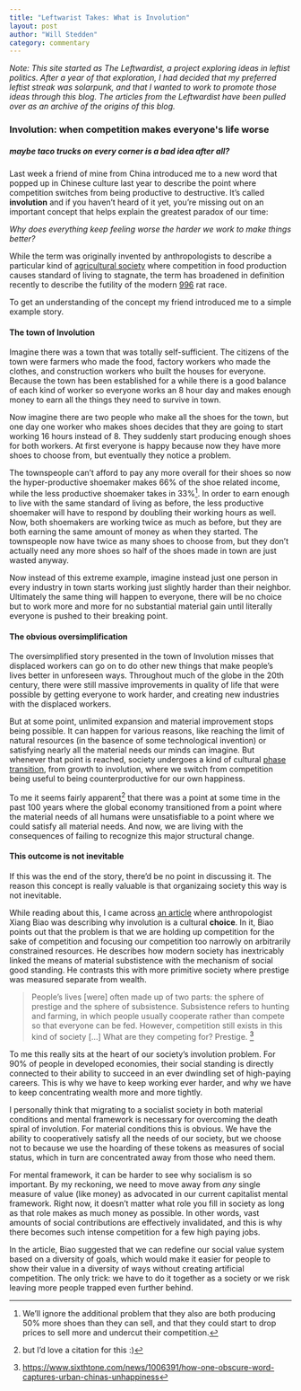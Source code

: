 ```yaml
---
title: "Leftwarist Takes: What is Involution"
layout: post
author: "Will Stedden"
category: commentary
---
```


_Note: This site started as The Leftwardist, a project exploring ideas in leftist politics.  After a year of that exploration, I had decided that my preferred leftist streak was solarpunk, and that I wanted to work to promote those ideas through this blog. The articles from the Leftwardist have been pulled over as an archive of the origins of this blog._


### Involution: when competition makes everyone's life worse
##### maybe taco trucks on every corner is a bad idea after all?

Last week a friend of mine from China introduced me to a new word that popped up in Chinese culture last year to describe the point where competition switches from being productive to destructive. It’s called **involution** and if you haven’t heard of it yet, you’re missing out on an important concept that helps explain the greatest paradox of our time:

_Why does everything keep feeling worse the harder we work to make things better?_

While the term was originally invented by anthropologists to describe a particular kind of [agricultural society](https://www.britannica.com/topic/social-change/Patterns-of-social-change#ref748348) where competition in food production causes standard of living to stagnate, the term has broadened in definition recently to describe the futility of the modern [996](https://en.wikipedia.org/wiki/996_working_hour_system) rat race.

To get an understanding of the concept my friend introduced me to a simple example story.

#### The town of Involution
Imagine there was a town that was totally self-sufficient. The citizens of the town were farmers who made the food, factory workers who made the clothes, and construction workers who built the houses for everyone. Because the town has been established for a while there is a good balance of each kind of worker so everyone works an 8 hour day and makes enough money to earn all the things they need to survive in town.

Now imagine there are two people who make all the shoes for the town, but one day one worker who makes shoes decides that they are going to start working 16 hours instead of 8. They suddenly start producing enough shoes for both workers. At first everyone is happy because now they have more shoes to choose from, but eventually they notice a problem.

The townspeople can’t afford to pay any more overall for their shoes so now the hyper-productive shoemaker makes 66% of the shoe related income, while the less productive shoemaker takes in 33%[^1]. In order to earn enough to live with the same standard of living as before, the less productive shoemaker will have to respond by doubling their working hours as well. Now, both shoemakers are working twice as much as before, but they are both earning the same amount of money as when they started. The townspeople now have twice as many shoes to choose from, but they don’t actually need any more shoes so half of the shoes made in town are just wasted anyway.

Now instead of this extreme example, imagine instead just one person in every industry in town starts working just slightly harder than their neighbor. Ultimately the same thing will happen to everyone, there will be no choice but to work more and more for no substantial material gain until literally everyone is pushed to their breaking point.

#### The obvious oversimplification

The oversimplified story presented in the town of Involution misses that displaced workers can go on to do other new things that make people’s lives better in unforeseen ways. Throughout much of the globe in the 20th century, there were still massive improvements in quality of life that were possible by getting everyone to work harder, and creating new industries with the displaced workers.

But at some point, unlimited expansion and material improvement stops being possible. It can happen for various reasons, like reaching the limit of natural resources (in the basence of some technological invention) or satisfying nearly all the material needs our minds can imagine. But whenever that point is reached, society undergoes a kind of cultural [phase transition](https://en.wikipedia.org/wiki/Phase_transition), from growth to involution, where we switch from competition being useful to being counterproductive for our own happiness.

To me it seems fairly apparent[^2] that there was a point at some time in the past 100 years where the global economy transitioned from a point where the material needs of all humans were unsatisfiable to a point where we could satisfy all material needs. And now, we are living with the consequences of failing to recognize this major structural change.

#### This outcome is not inevitable

If this was the end of the story, there’d be no point in discussing it. The reason this concept is really valuable is that organizaing society this way is not inevitable.

While reading about this, I came across [an article](https://www.sixthtone.com/news/1006391/how-one-obscure-word-captures-urban-chinas-unhappiness) where anthropologist Xiang Biao was describing why involution is a cultural **choice**. In it, Biao points out that the problem is that we are holding up competition for the sake of competition and focusing our competition too narrowly on arbitrarily constrained resources. He describes how modern society has inextricably linked the means of material substistence with the mechanism of social good standing. He contrasts this with more primitive society where prestige was measured separate from wealth.

> People’s lives [were] often made up of two parts: the sphere of prestige and the sphere of subsistence. Subsistence refers to hunting and farming, in which people usually cooperate rather than compete so that everyone can be fed. However, competition still exists in this kind of society […] What are they competing for? Prestige. [^3]

To me this really sits at the heart of our society’s involution problem. For 90% of people in developed economies, their social standing is directly connected to their ability to succeed in an ever dwindling set of high-paying careers. This is why we have to keep working ever harder, and why we have to keep concentrating wealth more and more tightly.

I personally think that migrating to a socialist society in both material conditions and mental framework is necessary for overcoming the death spiral of involution. For material conditions this is obvious. We have the ability to cooperatively satisfy all the needs of our society, but we choose not to because we use the hoarding of these tokens as measures of social status, which in turn are concentrated away from those who need them.

For mental framework, it can be harder to see why socialism is so important. By my reckoning, we need to move away from _any_ single measure of value (like money) as advocated in our current capitalist mental framework. Right now, it doesn’t matter what role you fill in society as long as that role makes as much money as possible. In other words, vast amounts of social contributions are effectively invalidated, and this is why there becomes such intense competition for a few high paying jobs.

In the article, Biao suggested that we can redefine our social value system based on a diversity of goals, which would make it easier for people to show their value in a diversity of ways without creating artificial competition. The only trick: we have to do it together as a society or we risk leaving more people trapped even further behind.

[^1]: We’ll ignore the additional problem that they also are both producing 50% more shoes than they can sell, and that they could start to drop prices to sell more and undercut their competition.
[^2]: but I’d love a citation for this :)
[^3]: https://www.sixthtone.com/news/1006391/how-one-obscure-word-captures-urban-chinas-unhappiness